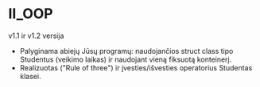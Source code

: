 # II_OOP
v1.1 ir v1.2 versija 


* Palyginama abiejų Jūsų programų: naudojančios struct class tipo Studentus (veikimo laikas) ir naudojant vieną fiksuotą konteinerį.
* Realizuotas ("Rule of three") ir įvesties/išvesties operatorius Studentas klasei.

